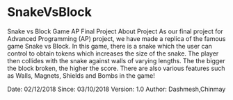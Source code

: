 # SnakeVsBlock

Snake vs Block Game
AP Final Project
About Project
As our final project for Advanced Programming (AP) project, we have made a replica of the famous game Snake vs Block. In this game, there is a snake which the user can control to obtain tokens which increases the size of the snake. The player then collides with the snake against walls of varying lengths. The the bigger the block broken, the higher the score. There are also various features such as Walls, Magnets, Shields and Bombs in the game!

Date: 02/12/2018
Since:
03/10/2018
Version:
1.0
Author:
Dashmesh,Chinmay

